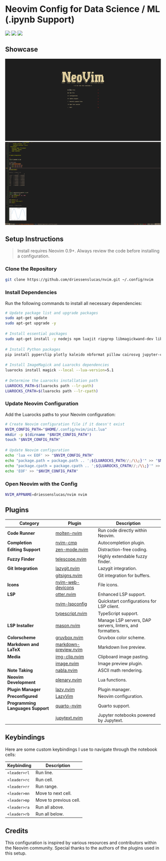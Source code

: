 # Neovim Config for Data Science / ML (.ipynb Support)

<a href="https://dotfyle.com/driessenslucas/nvim"><img src="https://dotfyle.com/driessenslucas/nvim/badges/plugins?style=flat" /></a>
<a href="https://dotfyle.com/driessenslucas/nvim"><img src="https://dotfyle.com/driessenslucas/nvim/badges/leaderkey?style=flat" /></a>
<a href="https://dotfyle.com/driessenslucas/nvim"><img src="https://dotfyle.com/driessenslucas/nvim/badges/plugin-manager?style=flat" /></a>

## Showcase

![Homepage](showcase/homepage.png)
![Notebooks](showcase/notebooks.png)

## Setup Instructions

> Install requires Neovim 0.9+. Always review the code before installing a configuration.

### Clone the Repository

```sh
git clone https://github.com/driessenslucas/nvim.git ~/.config/nvim
```

### Install Dependencies

Run the following commands to install all necessary dependencies:

```sh
# Update package list and upgrade packages
sudo apt-get update
sudo apt-get upgrade -y

# Install essential packages
sudo apt-get install -y nodejs npm luajit ripgrep libmagickwand-dev libgraphicsmagick1-dev luarocks

# Install Python packages
pip install pyperclip plotly kaleido nbformat pillow cairosvg jupyter-client pynvim jupytext jupyter matplotlib

# Install ImageMagick and Luarocks dependencies
luarocks install magick --local --lua-version=5.1

# Determine the Luarocks installation path
LUAROCKS_PATH=$(luarocks path --lr-path)
LUAROCKS_CPATH=$(luarocks path --lr-cpath)
```

### Update Neovim Configuration

Add the Luarocks paths to your Neovim configuration:

```sh
# Create Neovim configuration file if it doesn't exist
NVIM_CONFIG_PATH="$HOME/.config/nvim/init.lua"
mkdir -p $(dirname "$NVIM_CONFIG_PATH")
touch "$NVIM_CONFIG_PATH"

# Update Neovim configuration
echo 'lua << EOF' >> "$NVIM_CONFIG_PATH"
echo "package.path = package.path .. ';${LUAROCKS_PATH//;/\\;}'" >> "$NVIM_CONFIG_PATH"
echo "package.cpath = package.cpath .. ';${LUAROCKS_CPATH//;/\\;}'" >> "$NVIM_CONFIG_PATH"
echo 'EOF' >> "$NVIM_CONFIG_PATH"
```

### Open Neovim with the Config

```sh
NVIM_APPNAME=driessenslucas/nvim nvim
```

## Plugins

| **Category**                  | **Plugin**                                                                                                                                 | **Description**                          |
|-------------------------------|-------------------------------------------------------------------------------------------------------------------------------------------|------------------------------------------|
| **Code Runner**               | [molten-nvim](https://dotfyle.com/plugins/benlubas/molten-nvim)                                                                            | Run code directly within Neovim.         |
| **Completion**                | [nvim-cmp](https://dotfyle.com/plugins/hrsh7th/nvim-cmp)                                                                                   | Autocompletion plugin.                   |
| **Editing Support**           | [zen-mode.nvim](https://dotfyle.com/plugins/folke/zen-mode.nvim)                                                                           | Distraction-free coding.                 |
| **Fuzzy Finder**              | [telescope.nvim](https://dotfyle.com/plugins/nvim-telescope/telescope.nvim)                                                                | Highly extendable fuzzy finder.          |
| **Git Integration**           | [lazygit.nvim](https://dotfyle.com/plugins/kdheepak/lazygit.nvim)                                                                          | Lazygit integration.                     |
|                               | [gitsigns.nvim](https://dotfyle.com/plugins/lewis6991/gitsigns.nvim)                                                                       | Git integration for buffers.             |
| **Icons**                     | [nvim-web-devicons](https://dotfyle.com/plugins/nvim-tree/nvim-web-devicons)                                                               | File icons.                              |
| **LSP**                       | [otter.nvim](https://dotfyle.com/plugins/jmbuhr/otter.nvim)                                                                               | Enhanced LSP support.                    |
|                               | [nvim-lspconfig](https://dotfyle.com/plugins/neovim/nvim-lspconfig)                                                                       | Quickstart configurations for LSP client.|
|                               | [typescript.nvim](https://dotfyle.com/plugins/jose-elias-alvarez/typescript.nvim)                                                         | TypeScript support.                      |
| **LSP Installer**             | [mason.nvim](https://dotfyle.com/plugins/williamboman/mason.nvim)                                                                         | Manage LSP servers, DAP servers, linters, and formatters. |
| **Colorscheme**               | [gruvbox.nvim](https://dotfyle.com/plugins/ellisonleao/gruvbox.nvim)                                                                      | Gruvbox color scheme.                    |
| **Markdown and LaTeX**        | [markdown-preview.nvim](https://dotfyle.com/plugins/iamcco/markdown-preview.nvim)                                                         | Markdown live preview.                   |
| **Media**                     | [img-clip.nvim](https://dotfyle.com/plugins/HakonHarnes/img-clip.nvim)                                                                    | Clipboard image pasting.                 |
|                               | [image.nvim](https://dotfyle.com/plugins/3rd/image.nvim)                                                                                  | Image preview plugin.                    |
| **Note Taking**               | [nabla.nvim](https://dotfyle.com/plugins/jbyuki/nabla.nvim)                                                                               | ASCII math rendering.                    |
| **Neovim Development**        | [plenary.nvim](https://dotfyle.com/plugins/nvim-lua/plenary.nvim)                                                                         | Lua functions.                           |
| **Plugin Manager**            | [lazy.nvim](https://dotfyle.com/plugins/folke/lazy.nvim)                                                                                  | Plugin manager.                          |
| **Preconfigured**             | [LazyVim](https://dotfyle.com/plugins/LazyVim/LazyVim)                                                                                    | Neovim configuration.                    |
| **Programming Languages Support** | [quarto-nvim](https://dotfyle.com/plugins/quarto-dev/quarto-nvim)                                                                     | Quarto support.                          |
|                               | [jupytext.nvim](https://dotfyle.com/plugins/GCBallesteros/jupytext.nvim)                                                                 | Jupyter notebooks powered by Jupytext.   |

## Keybindings

Here are some custom keybindings I use to navigate through the notebook cells:

| **Keybinding** | **Description** |
|----------------|-----------------|
| `<leader>rl`   | Run line.       |
| `<leader>rc`   | Run cell.       |
| `<leader>rr`   | Run range.      |
| `<leader>mn`   | Move to next cell. |
| `<leader>mp`   | Move to previous cell. |
| `<leader>ra`   | Run all above.  |
| `<leader>rb`   | Run all below.  |

## Credits

This configuration is inspired by various resources and contributors within the Neovim community. Special thanks to the authors of the plugins used in this setup.
